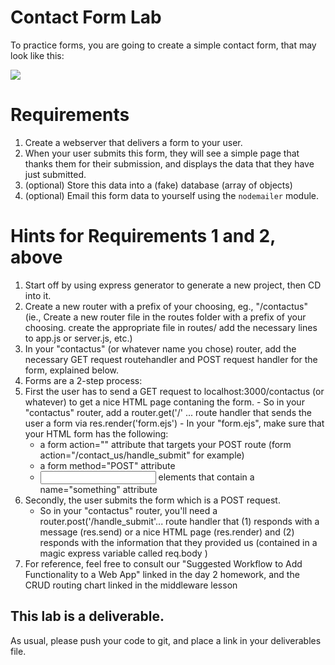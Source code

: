 # Contact Form Lab

To practice forms, you are going to create a simple contact form, that may look like this:

<img src="https://hackernoon.com/hn-images/0*ZAyh1wiEdgL6tzlB.png" >

# Requirements

1. Create a webserver that delivers a form to your user.
2. When your user submits this form, they will see a simple page that thanks them for their submission, and displays the data that they have just submitted.
3. (optional) Store this data into a (fake) database (array of objects)
4. (optional) Email this form data to yourself using the ```nodemailer``` module.

# Hints for Requirements 1 and 2, above

1. Start off by using express generator to generate a new project, then CD into it.
2. Create a new router with a prefix of your choosing, eg., "/contactus" (ie., Create a new router file in the routes folder with a prefix of your choosing. create the appropriate file in routes/ add the necessary lines to app.js or server.js, etc.)
3. In your "contactus" (or whatever name you chose) router, add the necessary GET request routehandler and POST request handler for the form, explained below.
4. Forms are a 2-step process:
  1. First the user has to send a GET request to localhost:3000/contactus (or whatever) to get a nice HTML page contaning the form.
    - So in your "contactus" router, add a router.get('/' ... route handler that sends the user a form via res.render('form.ejs')
    - In your "form.ejs", make sure that your HTML form has the following:
      - a form action="" attribute that targets your POST route (form action="/contact_us/handle_submit" for example)
      - a form method="POST" attribute
      - <input> elements that contain a name="something" attribute
  2. Secondly, the user submits the form which is a POST request.
      - So in your "contactus" router, you'll need a router.post('/handle_submit'... route handler that (1) responds with a message (res.send) or a nice HTML page (res.render) and (2) responds with the information that they provided us (contained in a magic express variable called req.body )
  3. For reference, feel free to consult our "Suggested Workflow to Add Functionality to a Web App" linked in the day 2 homework, and the CRUD routing chart linked in the middleware lesson
    
  




## This lab is a deliverable.

As usual, please push your code to git, and place a link in your deliverables file.
